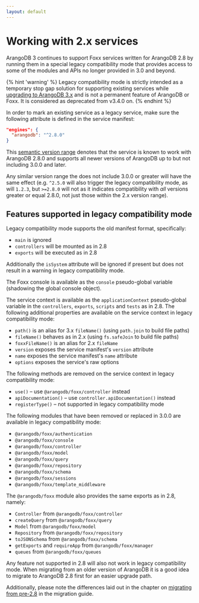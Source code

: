 ```yaml
---
layout: default
---
```

Working with 2.x services
=========================

ArangoDB 3 continues to support Foxx services written for ArangoDB 2.8 by
running them in a special legacy compatibility mode that provides access to
some of the modules and APIs no longer provided in 3.0 and beyond.

{% hint 'warning' %}
Legacy compatibility mode is strictly intended as a temporary stop
gap solution for supporting existing services while
[upgrading to ArangoDB 3.x](foxx-migrating2x.html)
and is not a permanent feature of ArangoDB or Foxx. It is considered
as deprecated from v3.4.0 on.
{% endhint %}

In order to mark an existing service as a legacy service,
make sure the following attribute is defined in the service manifest:

```json
"engines": {
  "arangodb": "^2.8.0"
}
```

This [semantic version range](http://semver.org) denotes that the service
is known to work with ArangoDB 2.8.0 and supports all newer versions of
ArangoDB up to but not including 3.0.0 and later.

Any similar version range the does not include 3.0.0 or greater will have
the same effect (e.g. `^2.5.0` will also trigger the legacy compatibility mode,
as will `1.2.3`, but `>=2.8.0` will not as it indicates compatibility
with *all* versions greater or equal 2.8.0,
not just those within the 2.x version range).

Features supported in legacy compatibility mode
-----------------------------------------------

Legacy compatibility mode supports the old manifest format, specifically:

* `main` is ignored
* `controllers` will be mounted as in 2.8
* `exports` will be executed as in 2.8

Additionally the `isSystem` attribute will be ignored if present but
does not result in a warning in legacy compatibility mode.

The Foxx console is available as the `console` pseudo-global variable
(shadowing the global console object).

The service context is available as the `applicationContext` pseudo-global
variable in the `controllers`, `exports`, `scripts` and `tests` as in 2.8.
The following additional properties are available on the service context
in legacy compatibility mode:

* `path()` is an alias for 3.x `fileName()` (using `path.join` to build file paths)
* `fileName()` behaves as in 2.x (using `fs.safeJoin` to build file paths)
* `foxxFileName()` is an alias for 2.x `fileName`
* `version` exposes the service manifest's `version` attribute
* `name` exposes the service manifest's `name` attribute
* `options` exposes the service's raw options

The following methods are removed on the service context in legacy compatibility mode:

* `use()` – use `@arangodb/foxx/controller` instead
* `apiDocumentation()` – use `controller.apiDocumentation()` instead
* `registerType()` – not supported in legacy compatibility mode

The following modules that have been removed or replaced in 3.0.0 are
available in legacy compatibility mode:

* `@arangodb/foxx/authentication`
* `@arangodb/foxx/console`
* `@arangodb/foxx/controller`
* `@arangodb/foxx/model`
* `@arangodb/foxx/query`
* `@arangodb/foxx/repository`
* `@arangodb/foxx/schema`
* `@arangodb/foxx/sessions`
* `@arangodb/foxx/template_middleware`

The `@arangodb/foxx` module also provides the same exports as in 2.8, namely:

* `Controller` from `@arangodb/foxx/controller`
* `createQuery` from `@arangodb/foxx/query`
* `Model` from `@arangodb/foxx/model`
* `Repository` from `@arangodb/foxx/repository`
* `toJSONSchema` from `@arangodb/foxx/schema`
* `getExports` and `requireApp` from `@arangodb/foxx/manager`
* `queues` from `@arangodb/foxx/queues`

Any feature not supported in 2.8 will also not work in legacy compatibility mode.
When migrating from an older version of ArangoDB it is a good idea to
migrate to ArangoDB 2.8 first for an easier upgrade path.

Additionally, please note the differences laid out in the chapter on
[migrating from pre-2.8](foxx-migrating2x-wayback.html) in the migration guide.
